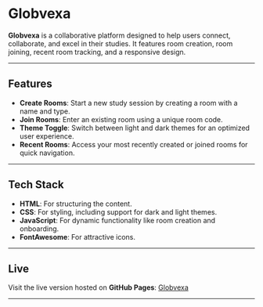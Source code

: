 # Globvexa

**Globvexa** is a collaborative platform designed to help users connect, collaborate, and excel in their studies. It features room creation, room joining, recent room tracking, and a responsive design.

---

## Features

- **Create Rooms**: Start a new study session by creating a room with a name and type.
- **Join Rooms**: Enter an existing room using a unique room code.
- **Theme Toggle**: Switch between light and dark themes for an optimized user experience.
- **Recent Rooms**: Access your most recently created or joined rooms for quick navigation.

---

## Tech Stack

- **HTML**: For structuring the content.
- **CSS**: For styling, including support for dark and light themes.
- **JavaScript**: For dynamic functionality like room creation and onboarding.
- **FontAwesome**: For attractive icons.

---

## Live

Visit the live version hosted on **GitHub Pages**:
[Globvexa](https://barakahworks.github.io/globvexa)

---